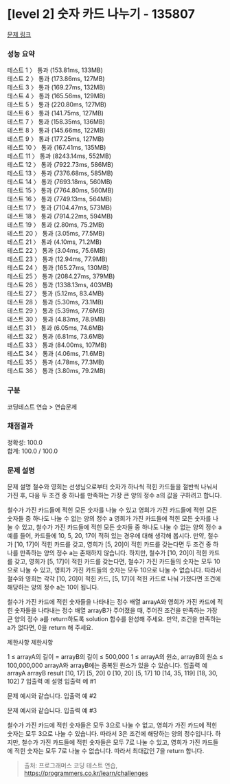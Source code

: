 # [level 2] 숫자 카드 나누기 - 135807 

[문제 링크](https://school.programmers.co.kr/learn/courses/30/lessons/135807) 

### 성능 요약

테스트 1 〉	통과 (153.81ms, 133MB)  
테스트 2 〉	통과 (173.86ms, 127MB)  
테스트 3 〉	통과 (169.27ms, 132MB)  
테스트 4 〉	통과 (165.56ms, 129MB)  
테스트 5 〉	통과 (220.80ms, 127MB)  
테스트 6 〉	통과 (141.75ms, 127MB)  
테스트 7 〉	통과 (158.35ms, 136MB)  
테스트 8 〉	통과 (145.66ms, 122MB)  
테스트 9 〉	통과 (177.25ms, 127MB)  
테스트 10 〉	통과 (167.41ms, 135MB)  
테스트 11 〉	통과 (8243.14ms, 552MB)  
테스트 12 〉	통과 (7922.73ms, 586MB)  
테스트 13 〉	통과 (7376.68ms, 585MB)  
테스트 14 〉	통과 (7693.18ms, 560MB)  
테스트 15 〉	통과 (7764.80ms, 560MB)  
테스트 16 〉	통과 (7749.13ms, 564MB)  
테스트 17 〉	통과 (7104.47ms, 573MB)  
테스트 18 〉	통과 (7914.22ms, 594MB)  
테스트 19 〉	통과 (2.80ms, 75.2MB)  
테스트 20 〉	통과 (3.05ms, 77.5MB)  
테스트 21 〉	통과 (4.10ms, 71.2MB)  
테스트 22 〉	통과 (3.04ms, 75.6MB)  
테스트 23 〉	통과 (12.94ms, 77.9MB)  
테스트 24 〉	통과 (165.27ms, 130MB)  
테스트 25 〉	통과 (2084.27ms, 379MB)  
테스트 26 〉	통과 (1338.13ms, 403MB)  
테스트 27 〉	통과 (5.12ms, 83.4MB)  
테스트 28 〉	통과 (5.30ms, 73.1MB)  
테스트 29 〉	통과 (5.39ms, 77.6MB)  
테스트 30 〉	통과 (4.83ms, 78.9MB)  
테스트 31 〉	통과 (6.05ms, 74.6MB)  
테스트 32 〉	통과 (6.81ms, 73.6MB)  
테스트 33 〉	통과 (84.00ms, 107MB)  
테스트 34 〉	통과 (4.06ms, 71.6MB)  
테스트 35 〉	통과 (4.78ms, 77.3MB)  
테스트 36 〉	통과 (3.80ms, 79.2MB)  

### 구분

코딩테스트 연습 > 연습문제

### 채점결과

정확성: 100.0<br/>합계: 100.0 / 100.0

### 문제 설명

문제 설명
철수와 영희는 선생님으로부터 숫자가 하나씩 적힌 카드들을 절반씩 나눠서 가진 후, 다음 두 조건 중 하나를 만족하는 가장 큰 양의 정수 a의 값을 구하려고 합니다.

철수가 가진 카드들에 적힌 모든 숫자를 나눌 수 있고 영희가 가진 카드들에 적힌 모든 숫자들 중 하나도 나눌 수 없는 양의 정수 a
영희가 가진 카드들에 적힌 모든 숫자를 나눌 수 있고, 철수가 가진 카드들에 적힌 모든 숫자들 중 하나도 나눌 수 없는 양의 정수 a
예를 들어, 카드들에 10, 5, 20, 17이 적혀 있는 경우에 대해 생각해 봅시다. 만약, 철수가 [10, 17]이 적힌 카드를 갖고, 영희가 [5, 20]이 적힌 카드를 갖는다면 두 조건 중 하나를 만족하는 양의 정수 a는 존재하지 않습니다. 하지만, 철수가 [10, 20]이 적힌 카드를 갖고, 영희가 [5, 17]이 적힌 카드를 갖는다면, 철수가 가진 카드들의 숫자는 모두 10으로 나눌 수 있고, 영희가 가진 카드들의 숫자는 모두 10으로 나눌 수 없습니다. 따라서 철수와 영희는 각각 [10, 20]이 적힌 카드, [5, 17]이 적힌 카드로 나눠 가졌다면 조건에 해당하는 양의 정수 a는 10이 됩니다.

철수가 가진 카드에 적힌 숫자들을 나타내는 정수 배열 arrayA와 영희가 가진 카드에 적힌 숫자들을 나타내는 정수 배열 arrayB가 주어졌을 때, 주어진 조건을 만족하는 가장 큰 양의 정수 a를 return하도록 solution 함수를 완성해 주세요. 만약, 조건을 만족하는 a가 없다면, 0을 return 해 주세요.

제한사항
제한사항

1 ≤ arrayA의 길이 = arrayB의 길이 ≤ 500,000
1 ≤ arrayA의 원소, arrayB의 원소 ≤ 100,000,000
arrayA와 arrayB에는 중복된 원소가 있을 수 있습니다.
입출력 예
arrayA	arrayB	result
[10, 17]	[5, 20]	0
[10, 20]	[5, 17]	10
[14, 35, 119]	[18, 30, 102]	7
입출력 예 설명
입출력 예 #1

문제 예시와 같습니다.
입출력 예 #2

문제 예시와 같습니다.
입출력 예 #3

철수가 가진 카드에 적힌 숫자들은 모두 3으로 나눌 수 없고, 영희가 가진 카드에 적힌 숫자는 모두 3으로 나눌 수 있습니다. 따라서 3은 조건에 해당하는 양의 정수입니다. 하지만, 철수가 가진 카드들에 적힌 숫자들은 모두 7로 나눌 수 있고, 영희가 가진 카드들에 적힌 숫자는 모두 7로 나눌 수 없습니다. 따라서 최대값인 7을 return 합니다.

> 출처: 프로그래머스 코딩 테스트 연습, https://programmers.co.kr/learn/challenges